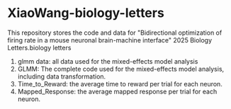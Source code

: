 # XiaoWang-biology-letters
This repository stores the code and data for "Bidirectional optimization of firing rate in a mouse neuronal brain-machine interface" 2025 Biology Letters.biology letters
1. glmm data: all data used for the mixed-effects model analysis
2. GLMM: The complete code used for the mixed-effects model analysis, including data transformation.
3. Time_to_Reward: the average time to reward per trial for each neuron.
4. Mapped_Response: the average mapped response per trial for each neuron.
